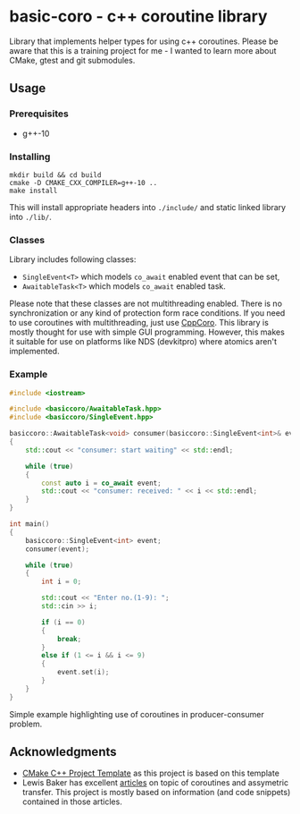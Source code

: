# basic-coro - c++ coroutine library
Library that implements helper types for using c++ coroutines. Please be aware that this is a training project for me - I wanted to learn more about CMake, gtest and git submodules.

## Usage
### Prerequisites
* g++-10

### Installing
```
mkdir build && cd build
cmake -D CMAKE_CXX_COMPILER=g++-10 ..
make install
```
This will install appropriate headers into `./include/` and static linked library into `./lib/`.

### Classes
Library includes following classes:
* `SingleEvent<T>` which models `co_await` enabled event that can be set,
* `AwaitableTask<T>` which models `co_await` enabled task.

Please note that these classes are not multithreading enabled. There is no synchronization or any kind of protection form race conditions. If you need to use coroutines with multithreading, just use [CppCoro](https://github.com/lewissbaker/cppcoro). This library is mostly thought for use with simple GUI programming. However, this makes it suitable for use on platforms like NDS (devkitpro) where atomics aren't implemented.

### Example
```c++
#include <iostream>

#include <basiccoro/AwaitableTask.hpp>
#include <basiccoro/SingleEvent.hpp>

basiccoro::AwaitableTask<void> consumer(basiccoro::SingleEvent<int>& event)
{
    std::cout << "consumer: start waiting" << std::endl;

    while (true)
    {
        const auto i = co_await event;
        std::cout << "consumer: received: " << i << std::endl;
    }
}

int main()
{
    basiccoro::SingleEvent<int> event;
    consumer(event);

    while (true)
    {
        int i = 0;

        std::cout << "Enter no.(1-9): ";
        std::cin >> i;

        if (i == 0)
        {
            break;
        }
        else if (1 <= i && i <= 9)
        {
            event.set(i);
        }
    }
}
```
Simple example highlighting use of coroutines in producer-consumer problem.

## Acknowledgments
* [CMake C++ Project Template](https://github.com/kigster/cmake-project-template) as this project is based on this template
* Lewis Baker has excellent [articles](https://lewissbaker.github.io/) on topic of coroutines and assymetric transfer. This project is mostly based on information (and code snippets) contained in those articles.
